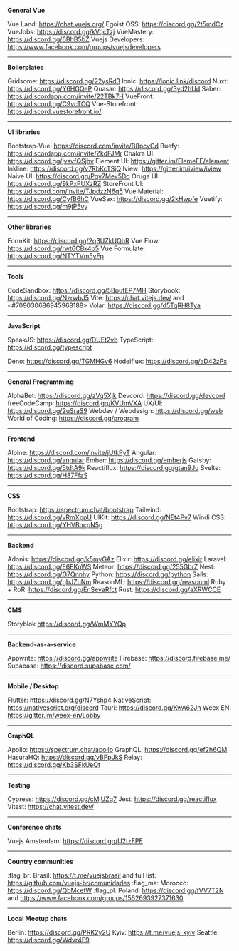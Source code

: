 **General Vue**

Vue Land: <https://chat.vuejs.org/>
Egoist OSS: <https://discord.gg/2t5mdCz>
VueJobs: <https://discord.gg/kVqcTzj>
VueMastery: <https://discord.gg/6BhB5bZ>
Vuejs Developers: <https://www.facebook.com/groups/vuejsdevelopers>

---

**Boilerplates**

Gridsome: <https://discord.gg/22ysRd3>
Ionic: <https://ionic.link/discord>
Nuxt: <https://discord.gg/Y6HGQeP>
Quasar: <https://discord.gg/3yd2hUd>
Saber: <https://discordapp.com/invite/22TBk7H>
VueFront: <https://discord.gg/C9vcTCQ>
Vue-Storefront: <https://discord.vuestorefront.io/>

---

**UI libraries**

Bootstrap-Vue: <https://discord.com/invite/B8pcyCd>
Buefy: <https://discordapp.com/invite/ZkdFJMr>
Chakra UI: <https://discord.gg/jvsvfQSjhv>
Element UI: <https://gitter.im/ElemeFE/element>
Inkline: <https://discord.gg/v7RbKcTSjQ>
Iview: <https://gitter.im/iview/iview>
Naive UI: <https://discord.gg/Pqv7Mev5Dd>
Oruga UI: <https://discord.gg/9kPxPUXzRZ>
StoreFront UI: <https://discord.com/invite/TJpdzzN6q5>
Vue Material: <https://discord.gg/CyfB6hC>
VueSax: <https://discord.gg/2kHwpfe>
Vuetify: <https://discord.gg/m9jP5vy>

---

**Other libraries**

FormKit: <https://discord.gg/2q3UZkUQbR>
Vue Flow: <https://discord.gg/rwt6CBk4b5>
Vue Formulate: <https://discord.gg/NTYTVm5yFp>

---

**Tools**

CodeSandbox: <https://discord.gg/5BpufEP7MH>
Storybook: <https://discord.gg/NzrwbJ5>
Vite: <https://chat.vitejs.dev/> and <#709030686945968188>
Volar: <https://discord.gg/d5TqRH8Tya>

---

**JavaScript**

SpeakJS: <https://discord.gg/DUEt2vb>
TypeScript: <https://discord.gg/typescript>

Deno: <https://discord.gg/TGMHGv6>
Nodeiflux: <https://discord.gg/aD42zPx>

---

**General Programming**

AlphaBet: <https://discord.gg/zVg5Xjk>
Devcord: <https://discord.gg/devcord>
freeCodeCamp: <https://discord.gg/KVUmVXA>
UX/UI: <https://discord.gg/2uSraS9>
Webdev / Webdesign: <https://discord.gg/web>
World of Coding: <https://discord.gg/program>

---

**Frontend**

Alpine: <https://discord.com/invite/jUtkPyT>
Angular: <https://discord.gg/angular>
Ember: <https://discord.gg/emberjs>
Gatsby: <https://discord.gg/5tdtA9k>
Reactiflux: <https://discord.gg/gtan9Ju>
Svelte: <https://discord.gg/H87FfaS>

---

**CSS**

Bootstrap: <https://spectrum.chat/bootstrap>
Tailwind: <https://discord.gg/vRmXppU>
UIKit: <https://discord.gg/NEt4Pv7>
Windi CSS: <https://discord.gg/YHVBncpN5g>

---

**Backend**

Adonis: <https://discord.gg/k5myGAz>
Elixir: <https://discord.gg/elixir>
Laravel: <https://discord.gg/E6EKnWS>
Meteor: <https://discord.gg/255GbrZ>
Nest: <https://discord.gg/G7Qnnhy>
Python: <https://discord.gg/python>
Sails: <https://discord.gg/gbJZuNm>
ReasonML: <https://discord.gg/reasonml>
Ruby + RoR: <https://discord.gg/EnSevaRfct>
Rust: <https://discord.gg/aXRWCCE>

---

**CMS**

Storyblok <https://discord.gg/WmMYYQp>

---

**Backend-as-a-service**

Appwrite: <https://discord.gg/appwrite>
Firebase: <https://discord.firebase.me/>
Supabase: <https://discord.supabase.com/>

---

**Mobile / Desktop**

Flutter: <https://discord.gg/N7Yshp4>
NativeScript: <https://nativescript.org/discord>
Tauri: <https://discord.gg/KwA62Jh>
Weex EN: <https://gitter.im/weex-en/Lobby>

---

**GraphQL**

Apollo: <https://spectrum.chat/apollo>
GraphQL: <https://discord.gg/ef2h6QM>
HasuraHQ: <https://discord.gg/vBPpJkS>
Relay: <https://discord.gg/Kb3SFkUeQt>

---

**Testing**

Cypress: <https://discord.gg/cMjUZg7>
Jest: <https://discord.gg/reactiflux>
Vitest: <https://chat.vitest.dev/>

---

**Conference chats**

Vuejs Amsterdam: <https://discord.gg/U2tzFPE>

---

**Country communities**

:flag_br: Brasil: <https://t.me/vuejsbrasil> and full list: <https://github.com/vuejs-br/comunidades>
:flag_ma: Morocco: <https://discord.gg/QbMcetW>
:flag_pl: Poland: <https://discord.gg/fVV7T2N> and <https://www.facebook.com/groups/1562693927371630>

---

**Local Meetup chats**

Berlin: <https://discord.gg/PRK2y2U>
Kyiv: <https://t.me/vuejs_kyiv>
Seattle: <https://discord.gg/Wdvr4E9>
